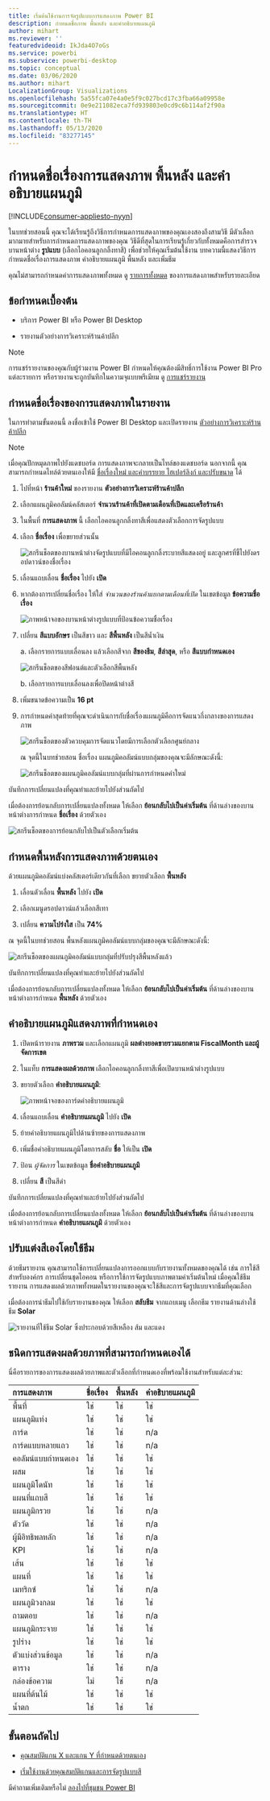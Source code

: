 ```yaml
---
title: เริ่มต้นใช้งานการจัดรูปแบบการแสดงภาพ Power BI
description: กำหนดชื่อภาพ พื้นหลัง และคำอธิบายแผนภูมิ
author: mihart
ms.reviewer: ''
featuredvideoid: IkJda4O7oGs
ms.service: powerbi
ms.subservice: powerbi-desktop
ms.topic: conceptual
ms.date: 03/06/2020
ms.author: mihart
LocalizationGroup: Visualizations
ms.openlocfilehash: 5a55fca07e4a0e5f9c027bcd17c3fba66a09958e
ms.sourcegitcommit: 0e9e211082eca7fd939803e0cd9c6b114af2f90a
ms.translationtype: HT
ms.contentlocale: th-TH
ms.lasthandoff: 05/13/2020
ms.locfileid: "83277145"
---
```

# <a name="customize-visualization-titles-backgrounds-and-legends"></a>กำหนดชื่อเรื่องการแสดงภาพ พื้นหลัง และคำอธิบายแผนภูมิ

[!INCLUDE[consumer-appliesto-nyyn](../includes/consumer-appliesto-nyyn.md)]    


ในบทช่วยสอนนี้ คุณจะได้เรียนรู้ถึงวิธีการกำหนดการแสดงภาพของคุณเองสองถึงสามวิธี มีตัวเลือกมากมายสำหรับการกำหนดการแสดงภาพของคุณ วิธีดีที่สุดในการเรียนรู้เกี่ยวกับทั้งหมดคือการสำรวจบานหน้าต่าง **รูปแบบ** (เลือกไอคอนลูกกลิ้งทาสี) เพื่อช่วยให้คุณเริ่มต้นใช้งาน บทความนี้แสดงวิธีการกำหนดชื่อเรื่องการแสดงภาพ คำอธิบายแผนภูมิ พื้นหลัง และเพิ่มธีม

คุณไม่สามารถกำหนดค่าการแสดงภาพทั้งหมด ดู [รายการทั้งหมด](#visualization-types-that-you-can-customize) ของการแสดงภาพสำหรับรายละเอียด


## <a name="prerequisites"></a>ข้อกำหนดเบื้องต้น

- บริการ Power BI หรือ Power BI Desktop

- รายงานตัวอย่างการวิเคราะห์ร้านค้าปลีก

> [!NOTE]
> การแชร์รายงานของคุณกับผู้ร่วมงาน Power BI กำหนดให้คุณต้องมีสิทธิ์การใช้งาน Power BI Pro แต่ละรายการ หรือรายงานจะถูกบันทึกในความจุแบบพรีเมียม ดู [การแชร์รายงาน](../collaborate-share/service-share-reports.md)

## <a name="customize-visualization-titles-in-reports"></a>กำหนดชื่อเรื่องของการแสดงภาพในรายงาน

ในการทำตามขั้นตอนนี้ ลงชื่อเข้าใช้ Power BI Desktop และเปิดรายงาน [ตัวอย่างการวิเคราะห์ร้านค้าปลีก](../create-reports/sample-datasets.md)

> [!NOTE]
> เมื่อคุณปักหมุดภาพไปยังแดชบอร์ด การแสดงภาพจะกลายเป็นไทล์ของแดชบอร์ด นอกจากนี้ คุณสามารถกำหนดไทล์ด้วยตนเองให้มี [ชื่อเรื่องใหม่ และคำบรรยาย ไฮเปอร์ลิงก์ และปรับขนาด](../create-reports/service-dashboard-edit-tile.md) ได้

1. ไปที่หน้า **ร้านค้าใหม่** ของรายงาน **ตัวอย่างการวิเคราะห์ร้านค้าปลีก**

1. เลือกแผนภูมิคอลัมน์คลัสเตอร์ **จำนวนร้านค้าที่เปิดตามเดือนที่เปิดและเครือร้านค้า**

1. ในพื้นที่ **การแสดงภาพ** นี้ เลือกไอคอนลูกกลิ้งทาสีเพื่อแสดงตัวเลือกการจัดรูปแบบ

1. เลือก **ชื่อเรื่อง** เพื่อขยายส่วนนั้น

   ![สกรีนช็อตของบานหน้าต่างจัดรูปแบบที่มีไอคอนลูกกลิ้งระบายสีแสดงอยู่ และลูกศรที่ชี้ไปยังดรอปดาวน์ของชื่อเรื่อง](media/power-bi-visualization-customize-title-background-and-legend/power-bi-format-menu.png)

1. เลื่อนแถบเลื่อน **ชื่อเรื่อง** ไปยัง **เปิด**

1. หากต้องการเปลี่ยนชื่อเรื่อง ให้ใส่ *จำนวนของร้านค้าแยกตามเดือนที่เปิด* ในเขตข้อมูล **ข้อความชื่อเรื่อง**

    ![ภาพหน้าจอของบานหน้าต่างรูปแบบที่ป้อนข้อความชื่อเรื่อง](media/power-bi-visualization-customize-title-background-and-legend/power-bi-title.png)

1. เปลี่ยน **สีแบบอักษร** เป็นสีขาว และ **สีพื้นหลัง** เป็นสีน้ำเงิน    

    a. เลือกรายการแบบเลื่อนลง แล้วเลือกสีจาก **สีของธีม**, **สีล่าสุด**, หรือ **สีแบบกำหนดเอง**
    
    ![สกรีนช็อตของสีฟอนต์และตัวเลือกสีพื้นหลัง](media/power-bi-visualization-customize-title-background-and-legend/power-bi-color.png)

    b. เลือกรายการแบบเลื่อนลงเพื่อปิดหน้าต่างสี


1. เพิ่มขนาดข้อความเป็น **16 pt**

1. การกำหนดค่าสุดท้ายที่คุณจะดำเนินการกับชื่อเรื่องแผนภูมิคือการจัดแนวกึ่งกลางของการแสดงภาพ

    ![สกรีนช็อตของตัวควบคุมการจัดแนวโดยมีการเลือกตัวเลือกศูนย์กลาง](media/power-bi-visualization-customize-title-background-and-legend/power-bi-align.png)

    ณ จุดนี้ในบทช่วยสอน ชื่อเรื่อง แผนภูมิคอลัมน์แบบกลุ่มของคุณจะมีลักษณะดังนี้:

    ![สกรีนช็อตของแผนภูมิคอลัมน์แบบกลุ่มที่ผ่านการกำหนดค่าใหม่](media/power-bi-visualization-customize-title-background-and-legend/power-bi-table.png)

บันทึกการเปลี่ยนแปลงที่คุณทำและย้ายไปยังส่วนถัดไป

เมื่อต้องการย้อนกลับการเปลี่ยนแปลงทั้งหมด ให้เลือก **ย้อนกลับไปเป็นค่าเริ่มต้น** ที่ด้านล่างของบานหน้าต่างการกำหนด **ชื่อเรื่อง** ด้วยตัวเอง

![สกรีนช็อตของการย้อนกลับไปเป็นตัวเลือกเริ่มต้น](media/power-bi-visualization-customize-title-background-and-legend/power-bi-revert.png)

## <a name="customize-visualization-backgrounds"></a>กำหนดพื้นหลังการแสดงภาพด้วยตนเอง

ด้วยแผนภูมิคอลัมน์แบ่งคลัสเตอร์เดียวกันที่เลือก ขยายตัวเลือก **พื้นหลัง**

1. เลื่อนตัวเลื่อน **พื้นหลัง** ไปยัง **เปิด**

1. เลือกเมนูดรอปดาวน์แล้วเลือกสีเทา

1. เปลี่ยน **ความโปร่งใส** เป็น **74%**

ณ จุดนี้ในบทช่วยสอน พื้นหลังแผนภูมิคอลัมน์แบบกลุ่มของคุณจะมีลักษณะดังนี้:

![สกรีนช็อตของแผนภูมิคอลัมน์แบบกลุ่มที่ปรับปรุงสีพื้นหลังแล้ว](media/power-bi-visualization-customize-title-background-and-legend/power-bi-background.png)

บันทึกการเปลี่ยนแปลงที่คุณทำและย้ายไปยังส่วนถัดไป

เมื่อต้องการย้อนกลับการเปลี่ยนแปลงทั้งหมด ให้เลือก **ย้อนกลับไปเป็นค่าเริ่มต้น** ที่ด้านล่างของบานหน้าต่างการกำหนด **พื้นหลัง** ด้วยตัวเอง

## <a name="customize-visualization-legends"></a>คำอธิบายแผนภูมิแสดงภาพที่กำหนดเอง

1. เปิดหน้ารายงาน **ภาพรวม** และเลือกแผนภูมิ **ผลต่างยอดขายรวมแยกตาม FiscalMonth และผู้จัดการเขต**

1. ในแท็บ **การแสดงผลด้วยภาพ** เลือกไอคอนลูกกลิ้งทาสีเพื่อเปิดบานหน้าต่างรูปแบบ

1. ขยายตัวเลือก **คำอธิบายแผนภูมิ**:

    ![ภาพหน้าจอของการ์ดคำอธิบายแผนภูมิ](media/power-bi-visualization-customize-title-background-and-legend/power-bi-legends.png)

1. เลื่อนแถบเลื่อน **คำอธิบายแผนภูมิ** ไปยัง **เปิด**

1. ย้ายคำอธิบายแผนภูมิไปด้านซ้ายของการแสดงภาพ

1. เพิ่มชื่อคำอธิบายแผนภูมิโดยการสลับ **ชื่อ** ให้เป็น **เปิด**

1. ป้อน *ผู้จัดการ* ในเขตข้อมูล **ชื่อคำอธิบายแผนภูมิ**

1. เปลี่ยน **สี** เป็นสีดำ

บันทึกการเปลี่ยนแปลงที่คุณทำและย้ายไปยังส่วนถัดไป

เมื่อต้องการย้อนกลับการเปลี่ยนแปลงทั้งหมด ให้เลือก **ย้อนกลับไปเป็นค่าเริ่มต้น** ที่ด้านล่างของบานหน้าต่างการกำหนด **คำอธิบายแผนภูมิ** ด้วยตัวเอง

## <a name="customize-colors-using-a-theme"></a>ปรับแต่งสีเองโดยใช้ธีม

ด้วยธีมรายงาน คุณสามารถใช้การเปลี่ยนแปลงการออกแบบกับรายงานทั้งหมดของคุณได้ เช่น การใช้สีสำหรับองค์กร การเปลี่ยนชุดไอคอน หรือการใช้การจัดรูปแบบภาพตามค่าเริ่มต้นใหม่ เมื่อคุณใช้ธีมรายงาน การแสดงผลด้วยภาพทั้งหมดในรายงานของคุณจะใช้สีและการจัดรูปแบบจากธีมที่คุณเลือก

เมื่อต้องการนำธีมไปใช้กับรายงานของคุณ ให้เลือก **สลับธีม** จากแถบเมนู เลือกธีม  รายงานด้านล่างใช้ธีม **Solar**

 
![รายงานที่ใช้ธีม Solar ซึ่งประกอบด้วยสีเหลือง ส้ม และแดง](media/power-bi-visualization-customize-title-background-and-legend/power-bi-theme.png)

## <a name="visualization-types-that-you-can-customize"></a>ชนิดการแสดงผลด้วยภาพที่สามารถกำหนดเองได้

นี่คือรายการของการแสดงผลด้วยภาพและตัวเลือกที่กำหนดเองที่พร้อมใช้งานสำหรับแต่ละส่วน:

| การแสดงภาพ | ชื่อเรื่อง | พื้นหลัง | คำอธิบายแผนภูมิ |
|:--- |:--- |:--- |:--- |
| พื้นที่ | ใช่ | ใช่ |ใช่ |
| แผนภูมิแท่ง | ใช่ | ใช่ |ใช่ |
| การ์ด | ใช่ | ใช่ |n/a |
| การ์ดแบบหลายแถว | ใช่ | ใช่ | n/a |
| คอลัมน์แบบกำหนดเอง | ใช่ | ใช่ | ใช่ |
| ผสม | ใช่ | ใช่ | ใช่ |
| แผนภูมิโดนัท | ใช่ | ใช่ | ใช่ |
| แผนที่แถบสี | ใช่ | ใช่ | ใช่ |
| แผนภูมิกรวย | ใช่ | ใช่ | n/a |
| ตัววัด | ใช่ | ใช่ | n/a |
| ผู้มีอิทธิพลหลัก | ใช่ | ใช่ | n/a |
| KPI | ใช่ | ใช่ | n/a |
| เส้น | ใช่ | ใช่ | ใช่ |
| แผนที่ | ใช่ | ใช่ | ใช่ |
| เมทริกซ์ | ใช่ | ใช่ | n/a |
| แผนภูมิวงกลม | ใช่ | ใช่ | ใช่ |
| ถามตอบ | ใช่ | ใช่ | n/a |
| แผนภูมิกระจาย | ใช่ | ใช่ | ใช่ |
| รูปร่าง | ใช่ | ใช่ | ใช่ |
| ตัวแบ่งส่วนข้อมูล | ใช่ | ใช่ | n/a |
| ตาราง | ใช่ | ใช่ | n/a |
| กล่องข้อความ | ไม่ | ใช่ | n/a |
| แผนที่ต้นไม้ | ใช่ | ใช่ | ใช่ |
| น้ำตก | ใช่ | ใช่ | ใช่ |

## <a name="next-steps"></a>ขั้นตอนถัดไป

- [คุณสมบัติแกน X และแกน Y ที่กำหนดด้วยตนเอง](power-bi-visualization-customize-x-axis-and-y-axis.md)

- [เริ่มใช้งานด้วยคุณสมบัติแกนและการจัดรูปแบบสี](service-getting-started-with-color-formatting-and-axis-properties.md)

มีคำถามเพิ่มเติมหรือไม่ [ลองไปที่ชุมชน Power BI](https://community.powerbi.com/)


